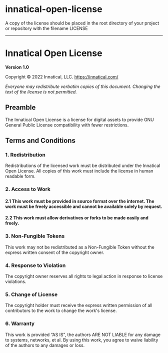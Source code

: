 # innatical-open-license
A copy of the license should be placed in the root directory of your project or repository with the filename LICENSE
_________________________________________
# Innatical Open License
**Version 1.0**

Copyright © 2022 Innatical, LLC. <https://innatical.com/>

*Everyone may redistribute verbatim copies of this document. Changing the text of the license is not permitted.*


## Preamble
The Innatical Open License is a license for digital assets to provide GNU General Public License compatibility with fewer restrictions.


## Terms and Conditions

### 1. Redistribution
Redistributions of the licensed work must be distributed under the Innatical Open License. All copies of this work must include the license in human readable form.

### 2. Access to Work
#### 2.1 This work must be provided in source format over the internet. The work must be freely accessible and cannot be available solely by request.
#### 2.2 This work must allow derivatives or forks to be made easily and freely.

### 3. Non-Fungible Tokens
This work may not be redistributed as a Non-Fungible Token without the express written consent of the copyright owner.

### 4. Response to Violation
The copyright owner reserves all rights to legal action in response to license violations.

### 5. Change of License
The copyright holder must receive the express written permission of all contributors to the work to change the work's license.

### 6. Warranty
This work is provided “AS IS”, the authors ARE NOT LIABLE for any damage to systems, networks, et al. By using this work, you agree to waive liability of the authors to any damages or loss.

